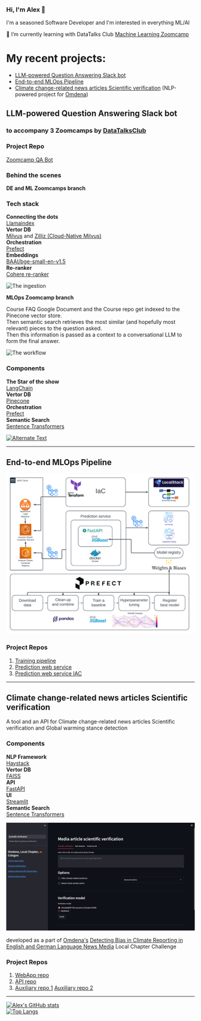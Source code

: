 ### Hi, I'm Alex 👋

I'm a seasoned Software Developer and I'm interested in everything ML/AI

🌱 I’m currently learning with DataTalks Club [Machine Learning Zoomcamp](https://github.com/DataTalksClub/machine-learning-zoomcamp)

# My recent projects:

- [LLM-powered Question Answering Slack bot](#llm-powered-question-answering-slack-bot)
- [End-to-end MLOps Pipeline](#end-to-end-mlops-pipeline)
- [Climate change-related news articles Scientific verification](#climate-change-related-news-articles-scientific-verification) (NLP-powered project for [Omdena](https://omdena.com/))

   
## LLM-powered Question Answering Slack bot
### to accompany 3 Zoomcamps by [DataTalksClub](https://www.linkedin.com/company/datatalks-club/)

### Project Repo
[Zoomcamp QA Bot](https://github.com/aaalexlit/faq-slack-bot)

### Behind the scenes
**DE and ML Zoomcamps branch**

### Tech stack 
**Connecting the dots**  
[Llamaindex](https://www.llamaindex.ai/)  
**Vertor DB**  
[Milvus](https://milvus.io/) and
[Zilliz (Cloud-Native Milvus)](https://zilliz.com/)  
**Orchestration**  
[Prefect](https://www.prefect.io/)  
**Embeddings**  
[BAAI/bge-small-en-v1.5](https://huggingface.co/BAAI/bge-small-en-v1.5)  
**Re-ranker**  
[Cohere re-ranker](https://cohere.com/rerank)  


![The ingestion](https://github.com/aaalexlit/faq-slack-bot/blob/main/slack_bot_custom_ingestion.png)


**MLOps Zoomcamp branch**

Course FAQ Google Document and the Course repo get indexed to the Pinecone vector store.  
Then semantic search retrieves the most similar (and hopefully most relevant) pieces to the question asked.  
Then this information is passed as a context to a conversational LLM to form the final answer.

![The workflow](https://github.com/aaalexlit/faq-slack-bot/blob/main/Mlops_chatbot_diagram.png)

### Components 
**The Star of the show**  
[LangChain](https://github.com/hwchase17/langchain)  
**Vertor DB**  
[Pinecone](https://www.pinecone.io/)  
**Orchestration**  
[Prefect](https://www.prefect.io/)  
**Semantic Search**  
[Sentence Transformers](https://www.sbert.net/)  

[![Alternate Text](https://cdn.loom.com/sessions/thumbnails/8c80ed43bf2142a19865aeb6d89a3e1e-1688983509551-with-play.gif)](https://www.youtube.com/embed/ZTjrkcQIq6Q "MLOps FAQ Bot Demo")

---
## End-to-end MLOps Pipeline

![Workflow diagram](https://github.com/aaalexlit/capitalbikeshare-mlops/blob/main/docs/images/full_diagram_white.png)
### Project Repos
1. [Training pipeline](https://github.com/aaalexlit/capitalbikeshare-mlops)
2. [Prediction web service](https://github.com/aaalexlit/capitalbikeshare-service)
3. [Prediction web service IAC](https://github.com/aaalexlit/capitalbikeshare-service-terraform)

---
## Climate change-related news articles Scientific verification

A tool and an API for Climate change-related news articles Scientific verification and Global warming stance detection

### Components 
**NLP Framework**  
[Haystack](https://haystack.deepset.ai/)  
**Vertor DB**  
[FAISS](https://engineering.fb.com/2017/03/29/data-infrastructure/faiss-a-library-for-efficient-similarity-search/)  
**API**  
[FastAPI](https://fastapi.tiangolo.com/)  
**UI**  
[Streamlit](https://streamlit.io/)  
**Semantic Search**  
[Sentence Transformers](https://www.sbert.net/)  

![Application UI](https://github.com/aaalexlit/cc-omdena-streamlit/blob/main/streamlit_app.gif)

developed as a part of [Omdena's](https://omdena.com/) 
[Detecting Bias in Climate Reporting in English and German Language News Media](https://omdena.com/chapter-challenges/detecting-bias-in-climate-reporting-in-english-and-german-language-news-media/) Local Chapter Challenge

### Project Repos
1. [WebApp repo](https://github.com/aaalexlit/cc-omdena-streamlit)
2. [API repo](https://github.com/aaalexlit/cc-evidences-api)
3. [Auxiliary repo 1](https://github.com/aaalexlit/omdena_climate_change_challenge_notebooks)
   [Auxiliary repo 2](https://github.com/aaalexlit/cc-claim-verification)

---

[![Alex's GitHub stats](https://github-readme-stats.vercel.app/api?username=aaalexlit&count_private=true&show_icons=true)](https://github.com/anuraghazra/github-readme-stats)  
[![Top Langs](https://github-readme-stats.vercel.app/api/top-langs/?username=aaalexlit&size_weight=0&count_weight=1&langs_count=10&layout=compact)](https://github.com/anuraghazra/github-readme-stats)

<!--
**aaalexlit/aaalexlit** is a ✨ _special_ ✨ repository because its `README.md` (this file) appears on your GitHub profile.

Here are some ideas to get you started:

- 🔭 I’m currently working on ...
- 🌱 I’m currently learning ...
- 👯 I’m looking to collaborate on ...
- 🤔 I’m looking for help with ...
- 💬 Ask me about ...
- 📫 How to reach me: ...
- 😄 Pronouns: ...
- ⚡ Fun fact: ...
-->
